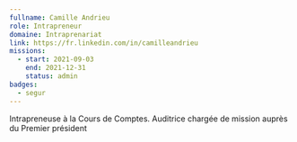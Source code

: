 ```yaml
---
fullname: Camille Andrieu
role: Intrapreneur
domaine: Intraprenariat
link: https://fr.linkedin.com/in/camilleandrieu
missions:
  - start: 2021-09-03
    end: 2021-12-31
    status: admin
badges:
  - segur
---
```


Intrapreneuse à la Cours de Comptes. Auditrice chargée de mission auprès du Premier président
